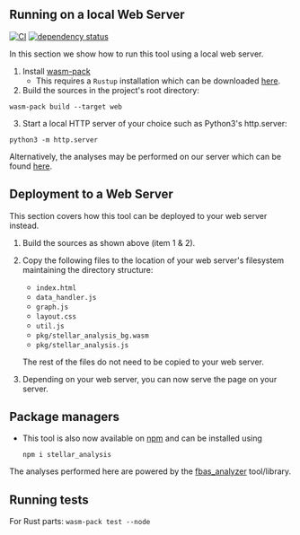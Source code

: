 ## Running on a local Web Server

[![CI](https://github.com/wiberlin/stellar_analysis/actions/workflows/test.yml/badge.svg)](https://github.com/wiberlin/stellar_analysis/actions/workflows/test.yml)
[![dependency status](https://deps.rs/repo/github/wiberlin/stellar_analysis/status.svg)](https://deps.rs/repo/github/wiberlin/stellar_analysis)

In this section we show how to run this tool using a local web server.

1. Install [wasm-pack](https://rustwasm.github.io/wasm-pack/installer/)
	- This requires a `Rustup` installation which can be downloaded [here](https://www.rust-lang.org/tools/install).
2. Build the sources in the project's root directory: 

```
wasm-pack build --target web
```

3. Start a local HTTP server of your choice such as Python3's http.server:

```
python3 -m http.server
```

Alternatively, the analyses may be performed on our server which can be found [here](https://trudi.weizenbaum-institut.de/stellar_analysis.html).

## Deployment to a Web Server

This section covers how this tool can be deployed to your web server instead.

1. Build the sources as shown above (item 1 & 2).
2. Copy the following files to the location of your web server's filesystem maintaining the directory structure:

	- `index.html`
	- `data_handler.js`
	- `graph.js`
	- `layout.css`
	- `util.js`
	- `pkg/stellar_analysis_bg.wasm`
	- `pkg/stellar_analysis.js`

	The rest of the files do not need to be copied to your web server.

3. Depending on your web server, you can now serve the page on your server.

## Package managers

- This tool is also now available on [npm](https://www.npmjs.com/package/stellar_analysis) and can be installed using

	`npm i stellar_analysis`

The analyses performed here are powered by the [fbas_analyzer](https://github.com/wiberlin/fbas_analyzer) tool/library.

## Running tests

For Rust parts: `wasm-pack test --node`
